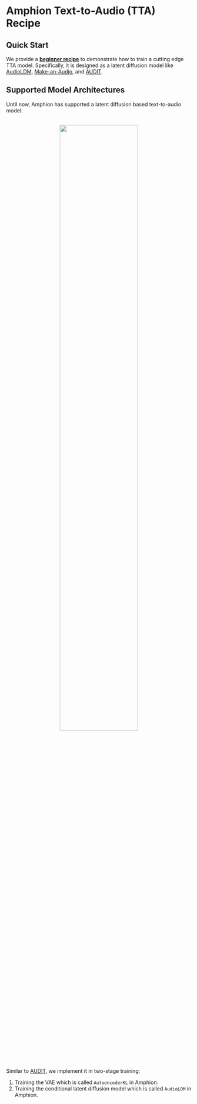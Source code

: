 # Amphion Text-to-Audio (TTA) Recipe

## Quick Start

We provide a **[beginner recipe](RECIPE.md)** to demonstrate how to train a cutting edge TTA model. Specifically, it is designed as a latent diffusion model like [AudioLDM](https://arxiv.org/abs/2301.12503), [Make-an-Audio](https://arxiv.org/abs/2301.12661), and [AUDIT](https://arxiv.org/abs/2304.00830).

## Supported Model Architectures

Until now, Amphion has supported a latent diffusion based text-to-audio model:

<br>
<div align="center">
<img src="../../imgs/tta/DiffusionTTA.png" width="65%">
</div>
<br>

Similar to [AUDIT](https://arxiv.org/abs/2304.00830), we implement it in two-stage training:
1. Training the VAE which is called `AutoencoderKL` in Amphion.
2. Training the conditional latent diffusion model which is called `AudioLDM` in Amphion.